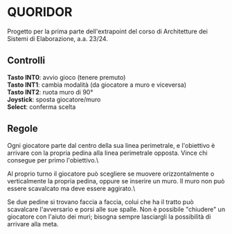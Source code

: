 # QUORIDOR
Progetto per la prima parte dell'extrapoint del corso di Architetture dei Sistemi di Elaborazione, a.a. 23/24.

## Controlli
**Tasto INT0**: avvio gioco (tenere premuto)\
**Tasto INT1**: cambia modalità (da giocatore a muro e viceversa)\
**Tasto INT2**: ruota muro di 90°\
**Joystick**: sposta giocatore/muro\
**Select**: conferma scelta

## Regole
Ogni giocatore parte dal centro della sua linea perimetrale, e l'obiettivo è arrivare con la propria pedina alla linea perimetrale opposta. Vince chi consegue per primo l'obiettivo.\

Al proprio turno il giocatore può scegliere se muovere orizzontalmente o verticalmente la propria pedina, oppure se inserire un muro. Il muro non può essere scavalcato ma deve essere aggirato.\

Se due pedine si trovano faccia a faccia, colui che ha il tratto può scavalcare l'avversario e porsi alle sue spalle. Non è possibile "chiudere" un giocatore con l'aiuto dei muri; bisogna sempre lasciargli la possibilità di arrivare alla meta.
